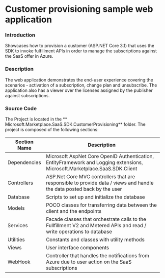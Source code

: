 # Customer provisioning sample web application

### Introduction

Showcases how to provision a customer (ASP.NET Core 3.1) that uses the SDK to invoke fulfillment APIs in order to manage the subscriptions against the SaaS offer in Azure.	

### Description

The web application demonstrates the end-user experience covering the scenarios - activation of a subscription, change plan and unsubscribe.
The application also has a viewer over the licenses assigned by the publisher against subscriptions.

### Source Code

The Project is located in the ** Microsoft.Marketplace.SaaS.SDK.CustomerProvisioning** folder. The project is composed of the following sections: 

| Section Name | Description |
| --- | --- |  
| Dependencies | Microsoft AspNet Core OpenID Authentication, EntityFramework and Logging extensions, Microsoft.Marketplace.SaaS.SDK.Client  |
| Controllers | ASP.Net Core MVC controllers that are responsible to provide data  / views and handle the data posted back by the user | 
| Database | Scripts to set up and initialize the database |
| Models | POCO classes for transferring data between the client and the endpoints | 
| Services | Facade classes that orchestrate calls to the Fullfillment V2 and Metered APIs and read / write operations to database| 
| Utilities | Constants and classes with utility methods | 
| Views | User interface components |
| WebHook | Controller that handles the notifications from Azure due to user action on the SaaS subscriptions | 
